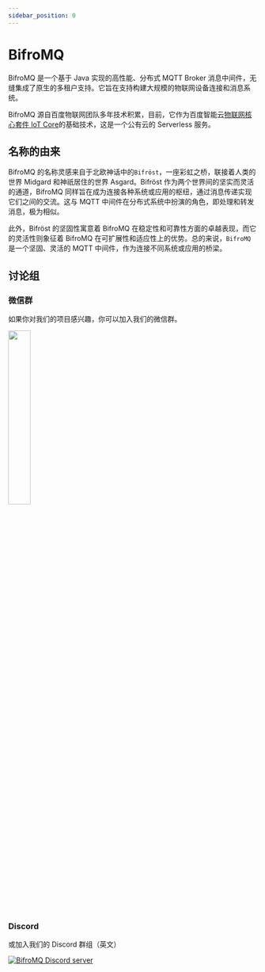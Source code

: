 ```yaml
---
sidebar_position: 0
---
```


# BifroMQ

BifroMQ 是一个基于 Java 实现的高性能、分布式 MQTT Broker 消息中间件，无缝集成了原生的多租户支持。它旨在支持构建大规模的物联网设备连接和消息系统。

BifroMQ 源自百度物联网团队多年技术积累，目前，它作为百度智能云[物联网核心套件 IoT Core](https://cloud.baidu.com/product/iot.html)的基础技术，这是一个公有云的 Serverless 服务。

## 名称的由来

BifroMQ 的名称灵感来自于北欧神话中的`Bifröst`，一座彩虹之桥，联接着人类的世界 Midgard 和神祇居住的世界 Asgard。Bifröst 作为两个世界间的坚实而灵活的通道，BifroMQ 同样旨在成为连接各种系统或应用的枢纽，通过消息传递实现它们之间的交流。这与 MQTT 中间件在分布式系统中扮演的角色，即处理和转发消息，极为相似。

此外，Bifröst 的坚固性寓意着 BifroMQ 在稳定性和可靠性方面的卓越表现，而它的灵活性则象征着 BifroMQ 在可扩展性和适应性上的优势。总的来说，`BifroMQ` 是一个坚固、灵活的 MQTT 中间件，作为连接不同系统或应用的桥梁。

## 讨论组

### 微信群

如果你对我们的项目感兴趣，你可以加入我们的微信群。

<img src="https://bifromq.io/img/qrcode.png" width="30%" />

### Discord

或加入我们的 Discord 群组（英文）

<a href="https://discord.gg/Pfs3QRadRB"><img src="https://img.shields.io/discord/1115542029531885599?logo=discord&logoColor=white" alt="BifroMQ Discord server" /></a>
